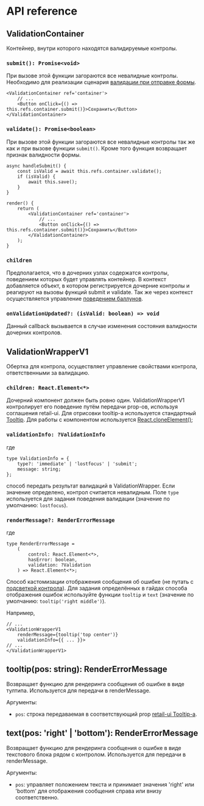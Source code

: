 # API reference #

## ValidationContainer ###
Контейнер, внутри которого находятся валидируемые контролы.

### ``submit(): Promise<void>`` ###
При вызове этой функции загораются все невалидные контролы. Необходимо для реализации
сценария [валидации при отправке формы](https://guides.kontur.ru/principles/validation/#07).

    <ValidationContainer ref='container'>
        // ...
        <Button onClick={() => this.refs.container.submit()}>Сохранить</Button>
    </ValidationContainer>

### ``validate(): Promise<boolean>`` ###
При вызове этой функции загораются все невалидные контролы так же как и при вызове
функции ``submit()``. Кроме того функция возвращает признак валидности формы.

    async handleSubmit() {
        const isValid = await this.refs.container.validate();
        if (isValid) {
            await this.save();
        }
    }

    render() {
        return (
            <ValidationContainer ref='container'>
                // ...
                <Button onClick={() => this.refs.container.submit()}>Сохранить</Button>
            </ValidationContainer>
        );
    }

### ``children`` ###
Предполагается, что в дочерних узлах содержатся контролы, поведением
которых будет управлять контейнер. В контекст добавляется объект,
в котором регистрируется дочерние контролы и реагируют на вызовы функций submit
и validate. Так же через контекст осуществляется
управление [поведением баллунов](https://guides.kontur.ru/principles/validation/#16).

### ``onValidationUpdated?: (isValid: boolean) => void`` ###

Данный callback вызывается в случае изменения состояния валидности дочерних контролов.

## ValidationWrapperV1 ##

Обертка для контрола, осуществляет управление свойствами контрола, ответственными за 
валидацию.

### ``children: React.Element<*>`` ###
Дочерний компонент должен быть ровно один. ValidationWrapperV1 контролирует его поведение путём передачи
prop-ов, используя соглашения retail-ui. Для отрисовки tooltip-а используется стандартный 
[Tooltip](http://tech.skbkontur.ru/react-ui/#/components/Tooltip). Для работы с компонентом используется
[React.cloneElement()](https://facebook.github.io/react/docs/react-api.html#cloneelement);

### ``validationInfo: ?ValidationInfo`` ###
где

    type ValidationInfo = { 
        type?: 'immediate' | 'lostfocus' | 'submit'; 
        message: string; 
    };

способ передать результат валидаций в ValidationWrapper. Если значение определено, контрол считается 
невалидным. Поле ``type`` используется для задания поведения валидации (значение по умолчанию: ``lostfocus``).

### ``renderMessage?: RenderErrorMessage`` ###
где

    type RenderErrorMessage =
        (
            control: React.Element<*>, 
            hasError: boolean, 
            validation: ?Validation
        ) => React.Element<*>;

Способ кастомизации отображения сообщения об ошибке (не путать с 
[подсветкой контрола](https://guides.kontur.ru/principles/validation/#13)).
Для задания определённых в гайдах способа отображения ошибок используйте функции ``tooltip`` и ``text`` 
(значение по умолчанию: ``tooltip('right middle')``).

Например,

    // ...
    <ValidationWrapperV1 
        renderMessage={tooltip('top center')} 
        validationInfo={{ ... }}>
    // ...
    </ValidationWrapperV1>

## tooltip(pos: string): RenderErrorMessage ##
Возвращает функцию для рендеринга сообщения об ошибке в виде тултипа. Используется для передачи в renderMessage.

Аргументы:

* ``pos``: строка передаваемая в соответствующий prop [retail-ui Tooltip-а](http://tech.skbkontur.ru/react-ui/#/components/Tooltip).

## text(pos: 'right' | 'bottom'): RenderErrorMessage
Возвращает функцию для рендеринга сообщения о ошибке в виде текстового блока рядом с контролом.
Используется для передачи в renderMessage. 

Аргументы:

* ``pos``: управляет положением текста и принимает значения 'right' или 'bottom' для отображения сообщения справа или внизу соответственно.
